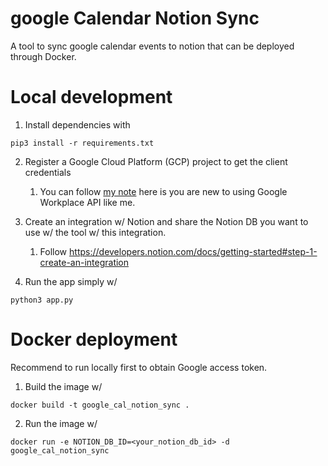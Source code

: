 # google Calendar Notion Sync
A tool to sync google calendar events to notion that can be deployed through Docker.

# Local development

1. Install dependencies with
```
pip3 install -r requirements.txt
```

2. Register a Google Cloud Platform (GCP) project to get the client credentials
    1. You can follow [my note](https://cord-sodalite-2c6.notion.site/Google-Workspace-API-33864394338e4b3b90d63a1cbe754a2c) here is you are new to using Google Workplace API like me.

3. Create an integration w/ Notion and share the Notion DB you want to use w/ the tool w/ this integration.
    1. Follow https://developers.notion.com/docs/getting-started#step-1-create-an-integration

4. Run the app simply w/
```
python3 app.py
```

# Docker deployment
Recommend to run locally first to obtain Google access token.

1. Build the image w/
```
docker build -t google_cal_notion_sync .
```

2. Run the image w/
```
docker run -e NOTION_DB_ID=<your_notion_db_id> -d google_cal_notion_sync
```

